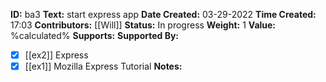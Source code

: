 **ID:** ba3
**Text:** start express app
**Date Created:** 03-29-2022
**Time Created:** 17:03
**Contributors:** [[Will]]
**Status:** In progress
**Weight:** 1
**Value:** %calculated%
**Supports:**
**Supported By:**
- [x] [[ex2]] Express
- [x] [[ex1]] Mozilla Express Tutorial
**Notes:**
